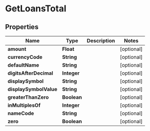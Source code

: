 

# GetLoansTotal


## Properties

| Name | Type | Description | Notes |
|------------ | ------------- | ------------- | -------------|
|**amount** | **Float** |  |  [optional] |
|**currencyCode** | **String** |  |  [optional] |
|**defaultName** | **String** |  |  [optional] |
|**digitsAfterDecimal** | **Integer** |  |  [optional] |
|**displaySymbol** | **String** |  |  [optional] |
|**displaySymbolValue** | **String** |  |  [optional] |
|**greaterThanZero** | **Boolean** |  |  [optional] |
|**inMultiplesOf** | **Integer** |  |  [optional] |
|**nameCode** | **String** |  |  [optional] |
|**zero** | **Boolean** |  |  [optional] |



